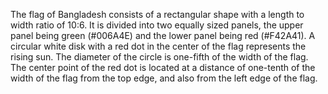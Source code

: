 The flag of Bangladesh consists of a rectangular shape with a length to width ratio of 10:6. It is divided into two equally sized panels, the upper panel being green (#006A4E) and the lower panel being red (#F42A41). A circular white disk with a red dot in the center of the flag represents the rising sun. The diameter of the circle is one-fifth of the width of the flag. The center point of the red dot is located at a distance of one-tenth of the width of the flag from the top edge, and also from the left edge of the flag.